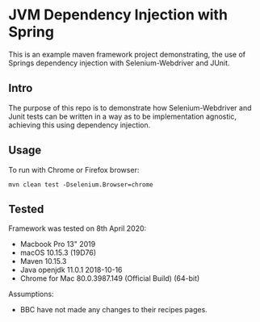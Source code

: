 <h1>JVM Dependency Injection with Spring</h1>

This is an example maven framework project demonstrating, the use of Springs dependency injection with Selenium-Webdriver and JUnit.

<h2>Intro</h2>
The purpose of this repo is to demonstrate how Selenium-Webdriver and Junit tests can be written in a way as to be implementation agnostic, achieving this using dependency injection.

<h2>Usage</h2>
To run with Chrome or Firefox browser:<br/>

```
mvn clean test -Dselenium.Browser=chrome
```


<h2>Tested</h2>
Framework was tested on 8th April 2020:

* Macbook Pro 13" 2019
* macOS 10.15.3 (19D76)
* Maven 10.15.3
* Java openjdk 11.0.1 2018-10-16
* Chrome for Mac 80.0.3987.149 (Official Build) (64-bit)

Assumptions:
* BBC have not made any changes to their recipes pages.
